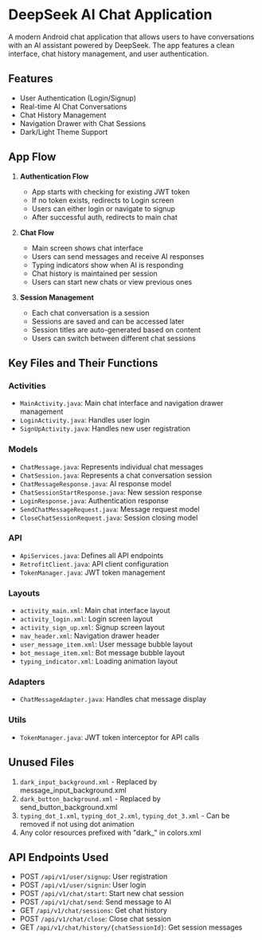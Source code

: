 # DeepSeek AI Chat Application

A modern Android chat application that allows users to have conversations with an AI assistant powered by DeepSeek. The app features a clean interface, chat history management, and user authentication.

## Features

- User Authentication (Login/Signup)
- Real-time AI Chat Conversations
- Chat History Management
- Navigation Drawer with Chat Sessions
- Dark/Light Theme Support

## App Flow

1. **Authentication Flow**
   - App starts with checking for existing JWT token
   - If no token exists, redirects to Login screen
   - Users can either login or navigate to signup
   - After successful auth, redirects to main chat

2. **Chat Flow**
   - Main screen shows chat interface
   - Users can send messages and receive AI responses
   - Typing indicators show when AI is responding
   - Chat history is maintained per session
   - Users can start new chats or view previous ones

3. **Session Management**
   - Each chat conversation is a session
   - Sessions are saved and can be accessed later
   - Session titles are auto-generated based on content
   - Users can switch between different chat sessions

## Key Files and Their Functions

### Activities
- `MainActivity.java`: Main chat interface and navigation drawer management
- `LoginActivity.java`: Handles user login
- `SignUpActivity.java`: Handles new user registration

### Models
- `ChatMessage.java`: Represents individual chat messages
- `ChatSession.java`: Represents a chat conversation session
- `ChatMessageResponse.java`: AI response model
- `ChatSessionStartResponse.java`: New session response
- `LoginResponse.java`: Authentication response
- `SendChatMessageRequest.java`: Message request model
- `CloseChatSessionRequest.java`: Session closing model

### API
- `ApiServices.java`: Defines all API endpoints
- `RetrofitClient.java`: API client configuration
- `TokenManager.java`: JWT token management

### Layouts
- `activity_main.xml`: Main chat interface layout
- `activity_login.xml`: Login screen layout
- `activity_sign_up.xml`: Signup screen layout
- `nav_header.xml`: Navigation drawer header
- `user_message_item.xml`: User message bubble layout
- `bot_message_item.xml`: Bot message bubble layout
- `typing_indicator.xml`: Loading animation layout

### Adapters
- `ChatMessageAdapter.java`: Handles chat message display

### Utils
- `TokenManager.java`: JWT token interceptor for API calls

## Unused Files

1. `dark_input_background.xml` - Replaced by message_input_background.xml
2. `dark_button_background.xml` - Replaced by send_button_background.xml
3. `typing_dot_1.xml`, `typing_dot_2.xml`, `typing_dot_3.xml` - Can be removed if not using dot animation
4. Any color resources prefixed with "dark_" in colors.xml

## API Endpoints Used

- POST `/api/v1/user/signup`: User registration
- POST `/api/v1/user/signin`: User login
- POST `/api/v1/chat/start`: Start new chat session
- POST `/api/v1/chat/send`: Send message to AI
- GET `/api/v1/chat/sessions`: Get chat history
- POST `/api/v1/chat/close`: Close chat session
- GET `/api/v1/chat/history/{chatSessionId}`: Get session messages 